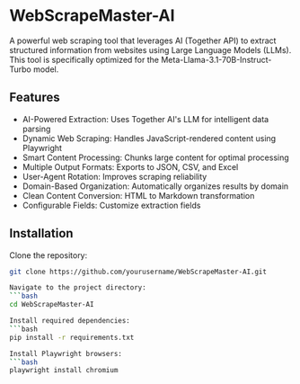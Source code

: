 # WebScrapeMaster-AI

A powerful web scraping tool that leverages AI (Together API) to extract structured information from websites using Large Language Models (LLMs). This tool is specifically optimized for the Meta-Llama-3.1-70B-Instruct-Turbo model.

## Features
- AI-Powered Extraction: Uses Together AI's LLM for intelligent data parsing
- Dynamic Web Scraping: Handles JavaScript-rendered content using Playwright
- Smart Content Processing: Chunks large content for optimal processing
- Multiple Output Formats: Exports to JSON, CSV, and Excel
- User-Agent Rotation: Improves scraping reliability
- Domain-Based Organization: Automatically organizes results by domain
- Clean Content Conversion: HTML to Markdown transformation
- Configurable Fields: Customize extraction fields

## Installation

Clone the repository:
```bash
git clone https://github.com/yourusername/WebScrapeMaster-AI.git

Navigate to the project directory:
```bash
cd WebScrapeMaster-AI

Install required dependencies:
```bash
pip install -r requirements.txt

Install Playwright browsers:
```bash
playwright install chromium
